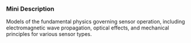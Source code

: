 ### Mini Description

Models of the fundamental physics governing sensor operation, including electromagnetic wave propagation, optical effects, and mechanical principles for various sensor types.
